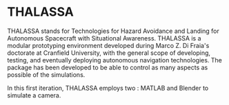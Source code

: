 # THALASSA
THALASSA stands for Technologies for Hazard Avoidance and Landing for Autonomous Spacecraft with Situational Awareness. THALASSA is a modular prototyping environment developed during Marco Z. Di Fraia's doctorate at Cranfield University, with the general scope of developing, testing, and eventually deploying autonomous navigation technologies. The package has been developed to be able to control as many aspects as possible of the simulations.

In this first iteration, THALASSA employs two : MATLAB and Blender to simulate a camera. 
